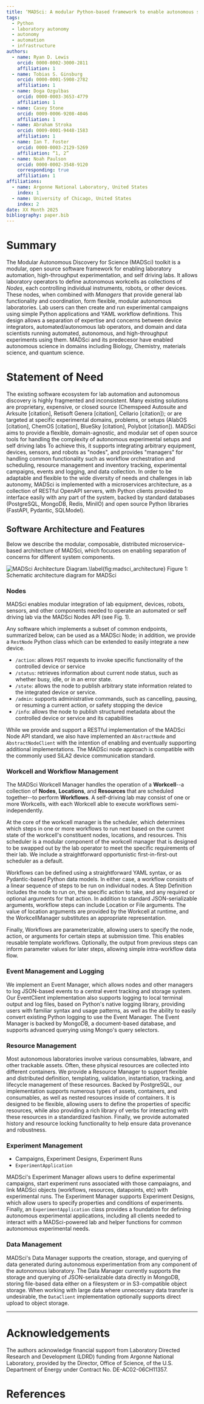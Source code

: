 ```yaml
---
title: ‘MADSci: A modular Python-based framework to enable autonomous science’
tags:
  - Python
  - laboratory autonomy
  - autonomy
  - automation
  - infrastructure
authors:
  - name: Ryan D. Lewis
    orcid: 0000-0002-3000-2811
    affiliation: 1
  - name: Tobias S. Ginsburg
    orcid: 0000-0001-5908-2782
    affiliation: 1
  - name: Doga Ozgulbas
    orcid: 0000-0003-3653-4779
    affiliation: 1
  - name: Casey Stone
    orcid: 0009-0006-9208-4046
    affiliation: 1
  - name: Abraham Stroka
    orcid: 0009-0001-9448-1583
    affiliation: 1
  - name: Ian T. Foster
    orcid: 0000-0003-2129-5269
    affiliation: “1, 2”
  - name: Noah Paulson
    orcid: 0000-0002-3548-9120
    corresponding: true
    affiliation: 1
affiliations:
  - name: Argonne National Laboratory, United States
    index: 1
  - name: University of Chicago, United States
    index: 2
date: XX Month 2025
bibliography: paper.bib
---
```


# Summary

The Modular Autonomous Discovery for Science (MADSci) toolkit is a modular, open source software framework for enabling laboratory automation, high-throughput experimentation, and self driving labs.
It allows laboratory operators to define autonomous workcells as collections of *Nodes*, each controlling individual instruments, robots, or other devices.
These nodes, when combined with *Managers* that provide general lab functionality and coordination, form flexible, modular autonomous laboratories.
Lab users can then create and run experimental campaigns using simple Python applications and YAML workflow definitions.
This design allows a separation of expertise and concerns between device integrators, automated/autonomous lab operators, and domain and data scientists running automated, autonomous, and high-throughput experiments using them.
MADSci and its predecesor have enabled autonomous science in domains including Biology, Chemistry, materials science, and quantum science.

# Statement of Need

The existing software ecosystem for lab automation and autonomous discovery is highly fragmented and inconsistent. Many existing solutions are proprietary, expensive, or closed source (Chemspeed Autosuite and Arksuite [citation], Retisoft Genera [citation], Cellario [citation]); or are targeted at specific experimental domains, problems, or setups (AlabOS [citation], ChemOS [citation], BlueSky [citation], Polybot [citation]).
MADSci aims to provide a flexible, domain-agnostic, and modular set of open source tools for handling the complexity of autonomous experimental setups and self driving labs
To achieve this, it supports integrating arbitrary equipment, devices, sensors, and robots as "nodes", and provides "managers" for handling common functionality such as workflow orchestration and scheduling, resource management and inventory tracking, experimental campaigns, events and logging, and data collection.
In order to be adaptable and flexible to the wide diversity of needs and challenges in lab autonomy, MADSci is implemented with a microservices architecture, as a collection of RESTful OpenAPI servers, with Python clients provided to interface easily with any part of the system, backed by standard databases (PostgreSQL, MongoDB, Redis, MiniIO) and open source Python libraries (FastAPI, Pydantic, SQLModel).

## Software Architecture and Features

Below we describe the modular, composable, distributed microservice-based architecture of MADSci, which focuses on enabling separation of concerns for different system components.

<!-- if there's something in the figure we don't mention, it should not be included in the figure -->
![MADSci Architecture Diagram.\label{fig:madsci_architecture}](assets/drawio/madsci_architecture.drawio.svg)
Figure 1: Schematic architecture diagram for MADSci

### Nodes

MADSci enables modular integration of lab equipment, devices, robots, sensors, and other components needed to operate an automated or self driving lab via the MADSci Nodes API (see Fig. 1).

Any software which implements a subset of common endpoints, summarized below, can be used as a MADSci Node; in addition, we provide a `RestNode` Python class which can be extended to easily integrate a new device.

- `/action`: allows `POST` requests to invoke specific functionality of the controlled device or service
- `/status`: retrieves information about current node status, such as whether busy, idle, or in an error state.
- `/state`: allows the node to publish arbitrary state information related to the integrated device or service.
- `/admin`: supports administrative commands, such as cancelling, pausing, or resuming a current action, or safety stopping the device
- `/info`: allows the node to publish structured metadata about the controlled device or service and its capabilities

While we provide and support a RESTful implementation of the MADSci Node API standard, we also have implemented an `AbstractNode` and `AbstractNodeClient` with the intention of enabling and eventually supporting additional implementations. The MADSci node approach is compatible with the commonly used SiLA2 device communication standard.

### Workcell and Workflow Management

The MADSci Workcell Manager handles the operation of a **Workcell**--a collection of **Nodes**, **Locations**, and **Resources** that are scheduled together--to perform **Workflows**. A self-driving lab may consist of one or more Workcells, with each Workcell able to execute workflows semi-independently.

At the core of the workcell manager is the scheduler, which determines which steps in one or more workflows to run next based on the current state of the workcell's constituent nodes, locations, and resources.
This scheduler is a modular component of the workcell manager that is designed to be swapped out by the lab operator to meet the specific requirements of their lab.
We include a straightforward opportunistic first-in-first-out scheduler as a default.

Workflows can be defined using a straightforward YAML syntax, or as Pydantic-based Python data models.
In either case, a workflow consists of a linear sequence of steps to be run on individual nodes.
A Step Definition includes the node to run on, the specific action to take, and any required or optional arguments for that action.
In addition to standard JSON-serializable arguments, workflow steps can include Location or File arguments.
The value of location arguments are provided by the Workcell at runtime, and the WorkcellManager substitutes an appropriate representation.

Finally, Workflows are parameterizable, allowing users to specify the node, action, or arguments for certain steps at submission time.
This enables reusable template workflows.
Optionally, the output from previous steps can inform parameter values for later steps, allowing simple intra-workflow data flow.

### Event Management and Logging

We implement an Event Manager, which allows nodes and other managers to log JSON-based events to a central event tracking and storage system.
Our EventClient implementation also supports logging to local terminal output and log files, based on Python's native logging library, providing users with familiar syntax and usage patterns, as well as the ability to easily convert existing Python logging to use the Event Manager.
The Event Manager is backed by MongoDB, a document-based database, and supports advanced querying using Mongo's query selectors.

### Resource Management

Most autonomous laboratories involve various consumables, labware, and other trackable assets.
Often, these physical resources are collected into different containers.
We provide a Resource Manager to support flexible and distributed definition, templating, validation, instantiation, tracking, and lifecycle management of these resources.
Backed by PostgreSQL, our implementation supports numerous types of assets, containers, and consumables, as well as nested resources inside of containers. It is designed to be flexible, allowing users to define the properties of specific resources, while also providing a rich library of verbs for interacting with these resources in a standardized fashion.
Finally, we provide automated history and resource locking functionality to help ensure data provenance and robustness.

### Experiment Management

- Campaigns, Experiment Designs, Experiment Runs
- `ExperimentApplication`

MADSci's Experiment Manager allows users to define experimental campaigns, start experiment runs associated with those campaiagns, and link MADSci objects (workflows, resources, datapoints, etc) with experimental runs.
The Experiment Manager supports Experiment Designs, which allow users to specify properties and conditions of experiments.
Finally, an `ExperimentApplication` class provides a foundation for defining autonomous experimental applications, including all clients needed to interact with a MADSci-powered lab and helper functions for common autonomous experimental needs.

### Data Management

MADSci's Data Manager supports the creation, storage, and querying of data generated during autonomous experimentation from any component of the autonomous laboratory.
The Data Manager currently supports the storage and querying of JSON-serializable data directly in MongoDB, storing file-based data either on a filesystem or in S3-compatible object storage.
When working with large data where unneccesary data transfer is undesirable, the `DataClient` implementation optionally supports direct upload to object storage.

---

# Acknowledgements

The authors acknowledge financial support from Laboratory Directed Research and Development (LDRD) funding from Argonne National Laboratory, provided by the Director, Office of Science, of the U.S. Department of Energy under Contract No. DE-AC02-06CH11357.

# References

